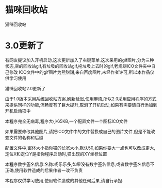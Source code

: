 # 猫咪回收站
猫咪回收站
# 3.0更新了

 有网友提议加入开机启动,这次更新加入了右键菜单,这次采用的gif图片,分为三种状态,空的回收站gif,有垃圾的回收站gif,拖垃圾上去时的gif,老规矩ICO文件夹中自己修改
 ICO文件中的gif图片为熊甜甜,来自百度图片,未经作者许可,所以本作品仅供学习使用
 
 猫咪回收站2.0更新了

 由于1.0版本采用系统回收站方案,刷新延迟,使用麻烦,所以2.0采用应用程序的方式来提供同样的功能,流畅度有了巨大提升,取消了开机启动,如果有需要请自行添加到开机启动项中
 
 本程序完全无病毒,程序大小65KB,一个配置文件一个图标ICO文件
 
 如果需要修改其他图片,请把ICO文件中的文件替换成自己的图片文件,但是不能改变文件的名称和后缀
 
 配置文件中,窗体大小指你猫的长宽大小,默认50,如果你要大一点也可以改成更大,定位X和定位Y是指你程序启动时,猫出现的XY坐标位置
 
 本程序数字签名信息:名称:杨乐乐多,如果没有数字签名信息,或者数字签名信息不正确,使用软件造成的后果作者一改不负责
 
 本程序仅供学习使用,使用软件造成的其他任何后果,请自行承担.
